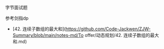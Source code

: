 字节面试题

参考剑指dp

- [42. 连续子数组的最大和](https://github.com/Code-Jackwen/ZJW-Summary/blob/main/notes-md/To offer/动态规划/42. 连续子数组的最大和.md)

